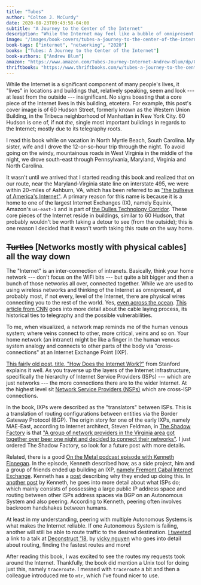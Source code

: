 ```yaml
---
title: "Tubes"
author: "Colton J. McCurdy"
date: 2020-08-23T09:43:58-04:00
subtitle: "A Journey to the Center of the Internet"
description: "While the Internet may feel like a bubble of omnipresent connectivity, the core of the Internet is localized to relatively few places; like Ashburn, Virginia or 60 Hudson Street in New York City. This book takes a journey to these few places that are the foundation of the Internet."
image: "/images/book-covers/tubes-a-journey-to-the-center-of-the-internet/cover.jpg"
book-tags: ["internet", "networking", "2020"]
books: ["Tubes: A Journey to the Center of the Internet"]
book-authors: ["Andrew Blum"]
amazon: "https://www.amazon.com/Tubes-Journey-Internet-Andrew-Blum/dp/0061994952"
thriftbooks: "https://www.thriftbooks.com/w/tubes-a-journey-to-the-center-of-the-internet_andrew--blum/323183/item/40202917/?mkwid=3KrTPiKg%7cdc&pcrid=11558858306&pkw=&pmt=be&slid=&product=40202917&plc=&pgrid=3970769380&ptaid=pla-1101002865068&utm_source=bing&utm_medium=cpc&utm_campaign=Bing+Shopping+%7c+Computers+&+Technology&utm_term=&utm_content=3KrTPiKg%7cdc%7cpcrid%7c11558858306%7cpkw%7c%7cpmt%7cbe%7cproduct%7c40202917%7cslid%7c%7cpgrid%7c3970769380%7cptaid%7cpla-1101002865068%7c&msclkid=4282c3af30ca1757f73a9ce8ad9dbb06#isbn=0061994936&idiq=40202917"
---
```


While the Internet is a significant component of many people's lives, it "lives" in
locations and buildings that, relatively speaking, seem and look --- at least from
the outside --- insignificant. No signs boasting that a core piece of the
Internet lives in this building, etcetera. For example, this post's cover image is
of 60 Hudson Street, formerly known as the Western Union Building, in
the Tribeca neighborhood of Manhattan in New York City. 60 Hudson is one of, if not _the_,
single most important buildings in regards to the Internet; mostly due to its
telegraphy roots.

I read this book while on vacation in North Myrtle Beach, South Carolina. My sister,
wife and I drove the 12-or-so-hour trip through the night. To avoid going on the
windy, mountainous roads in West Virginia in the middle of the night,
we drove south-east through Pennsylvania, Maryland, Virginia and North Carolina.

It wasn't until we arrived that I started reading this book and realized that on our
route, near the Maryland-Virginia state line on interstate 495, we were within 20-miles
of Ashburn, VA, which has been referred to as ["the bullseye of America's Internet"](https://gizmodo.com/the-bullseye-of-america-s-internet-5913934).
A primary reason for this name is because it is a home to one of the largest Internet Exchanges (IX),
namely Equinix, Amazon's `us-east-1` and is part of [the Dulles Technology Corridor](https://en.wikipedia.org/wiki/Dulles_Technology_Corridor).
These core pieces of the Internet reside in buildings, similar to 60 Hudson, that
probably wouldn't be worth taking a detour to see (from the outside); this is
one reason I decided that it wasn't worth taking this route on the way home.

## ~~Turtles~~ [Networks mostly with physical cables] all the way down

The "Internet" is an inter-connection of intranets. Basically, think your home network --- don't
focus on the WiFi bits --- but quite a bit bigger and then a bunch of those networks all over, connected
together. While we are used to using wireless networks and thinking of the Internet as
omnipresent, at probably most, if not every, level of the Internet, there are physical wires
connecting you to the rest of the world. Yes, [even across the ocean](https://www.submarinecablemap.com/#/).
[This article from CNN](https://www.cnn.com/2019/07/25/asia/internet-undersea-cables-intl-hnk/index.html)
goes into more detail about the cable laying process, its historical ties to telegraphy
and the possible vulnerabilities.

To me, when visualized, a network map reminds me of the human venous system; where veins
connect to other, more critical, veins and so on. Your home network
(an intranet) might be like a finger in the human venous system analogy
and connects to other parts of the body via "cross-connections" at an Internet Exchange
Point (IXP).

[This fairly old post, title, "How Does the Internet Work?"](https://web.stanford.edu/class/msande91si/www-spr04/readings/week1/InternetWhitepaper.htm)
from Stanford explains it well. As you traverse up the layers of the Internet infrastructure,
specifically the hierarchy of Internet Service Providers (ISPs) --- which are just
networks --- the more connections there are to the
wider Internet. At the highest level sit [Network Service Providers (NSPs)](https://broadbandnow.com/All-Providers)
which are cross-ISP connections.

In the book, IXPs were described as the
"translators" between ISPs.
This is a translation of routing configurations between entities via the
Border Gateway Protocol (BGP). The origin story for
one of the early IXPs, namely MAE-East, according to Internet architect, Steven Feldman, in [The Shadow Factory](https://books.google.com/books?id=8zJmxWNTxrwC&pg=PA187&lpg=PA187&dq=uunet+office+mae-east#v=onepage&q=uunet%20office%20mae-east&f=false)
is that ["A group of network providers in the Virginia area got together over beer
one night and decided to connect their networks"](https://books.google.com/books?id=8zJmxWNTxrwC&pg=PA187&lpg=PA187&dq=uunet+office+mae-east#v=onepage&q=uunet%20office%20mae-east&f=false).
I just ordered The Shadow Factory, so look for a future post with more details.

Related, there is a good [On the Metal podcast episode with Kenneth Finnegan](https://oxide.computer/podcast/on-the-metal-6-kenneth-finnegan/).
In the episode, Kenneth described how, as a side project, him and a group of friends ended
up building an IXP, [namely Fremont Cabal Internet Exchange](https://fcix.net/).
Kenneth has a [post](https://blog.thelifeofkenneth.com/2018/04/creating-internet-exchange-for-even.html)
describing why they ended up doing this. In [another post](https://blog.thelifeofkenneth.com/2017/11/creating-autonomous-system-for-fun-and.html)
by Kenneth, he goes into more detail about what ISPs do; which mainly consists of possessing
a large public IP address space and routing between other ISPs address spaces via
BGP on an Autonomous System and also peering. According to Kenneth, peering often
involves backroom handshakes between humans.

At least in my understanding, peering with multiple Autonomous Systems is what makes the Internet reliable. If
one Autonomous System is failing, another will still be able to route traffic to
the desired destination.
[I tweeted](https://twitter.com/mccurdycolton/status/1296854230184144897?s=20)
a link to a talk at [Deconstruct '18](https://www.deconstructconf.com/2018),
by [vicky nguyen](https://twitter.com/wickyvinn) who goes into detail about routing,
finding the fastest routes and more!

After reading this book, I was excited to see the routes my requests took around
the Internet. Thankfully, the book did mention a Unix tool for doing just this, namely
`traceroute`. I messed with `traceroute` a bit and then a colleague introduced
me to `mtr`, which I've found nicer to use.
